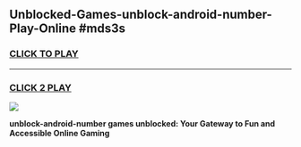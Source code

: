 
## Unblocked-Games-unblock-android-number-Play-Online #mds3s
<h3>
<a href="https://news.freeplayer.one?title=unblock-android-number&ref=3">CLICK TO PLAY</a></h3>
<hr>

<h3>
<a href="https://news.freeplayer.one?title=unblock-android-number&ref=3">CLICK 2 PLAY</a>
  
</h3>

<a href="https://news.freeplayer.one?title=unblock-android-number&ref=3"><img src="https://clearcache.store/games.png"></a>


**unblock-android-number games unblocked: Your Gateway to Fun and Accessible Online Gaming**
